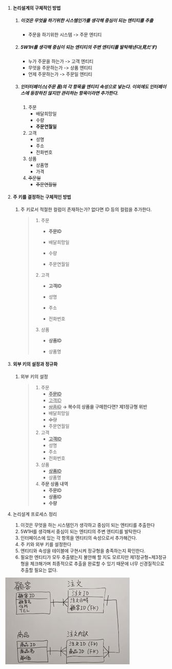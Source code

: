 1. #### 논리설계의 구체적인 방법

   1. ##### 이것은 무엇을 하기위한 시스템인가를 생각해 중심이 되는 엔티티를 추출

      - 주문을 하기위한 시스템 -> 주문 엔티티

   2. ##### 5W1H를 생각해 중심이 되는 엔티티의 주변 엔티티를 발탁해낸다(見だす)

      - 누가 주문을 하는가 -> 고객 엔티티
      - 무엇을 주문하는가 -> 상품 엔티티
      - 언제 주문하는가 -> 주문일 엔티티

   3. ##### 인터터페이스(주문 폼)의 각 항목을 엔티티 속성으로 넣는다. 이외에도 인터페이스에 등장하진 않지만 관리하는 항목이라면 추가한다.

      1. 주문
         - 배달희망일
         - 수량
         - **주문연월일**
      2. 고객
         - 성명
         - 주소
         - 전화번호
      3. 상품
         - 상품명
         - 가격
      4. ~~주문일~~
         - ~~주문연월일~~

2. #### 주 키를 결정하는 구체적인 방법

   1. 주 키로서 적절한 컬럼이 존재하는가? 없다면 ID 등의 컬럼을 추가한다.	

      > 1. 주문
      >
      >    - **주문ID**
      >
      >    - 배달희망일
      >    - 수량
      >    - 주문연월일
      >
      > 2. 고객
      >
      >    - **고객ID**
      >
      >    - 성명
      >    - 주소
      >    - 전화번호
      >
      > 3. 상품
      >
      >    - **상품ID**
      >
      >    - 상품명

3. #### 외부 키의 설정과 정규화

   1. 외부 키의 설정
   
      > 1. 주문
      >    - **<u>주문ID</u>**
      >    - <u>고객ID</u>
      >    - ~~<u>상품ID</u>~~ **→ 복수의 상품을 구매한다면? 제1정규형 위반**
      >    - 배달희망일
      >    - ~~수량~~
      >    - 주문연월일
      > 2. 고객
      >    - <u>**고객ID**</u>
      >    - 성명
      >    - 주소
      >    - 전화번호
      > 3. 상품
      >    - <u>**상품ID**</u>
      >    - 상품명
      > 4. **주문 상품 내역**
      >    - **주문ID**
      >    - **상품ID**
      >    - **수량**

4. 논리설계 프로세스 정리
   1. 이것은 무엇을 하는 시스템인가 생각하고 중심이 되는 엔티티를 추출한다
   2. 5W1H를 생각해서 중심이 되는 엔티티의 주변 엔티티를 발탁한다
   3. 인터페이스에 있는 각 항목을 엔티티의 속성으로서 추가해간다.
   4. 주 키와 외부 키를 설정한다
   5. 엔티티와 속성을 테이블에 구현시켜 정규형을 충족하는지 확인한다.
   6. 필요한 엔티티가 모두 추출됐는지 불안해 할 지도 모르지만 제1정규형~제3정규형을 체크해가며 최종적으로 추출을 완료할 수 있기 때문에 너무 신경질적으로 추출할 필요는 없다.

![ER도예](ER도예.PNG)